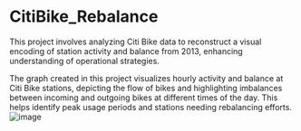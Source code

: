 # CitiBike_Rebalance
This project involves analyzing Citi Bike data to reconstruct a visual encoding of station activity and balance from 2013, enhancing understanding of operational strategies.

The graph created in this project visualizes hourly activity and balance at Citi Bike stations, depicting the flow of bikes and highlighting imbalances between incoming and outgoing bikes at different times of the day. This helps identify peak usage periods and stations needing rebalancing efforts.
![image](https://github.com/user-attachments/assets/cd26f634-51c4-4a4c-96f6-ab5339869cae)
